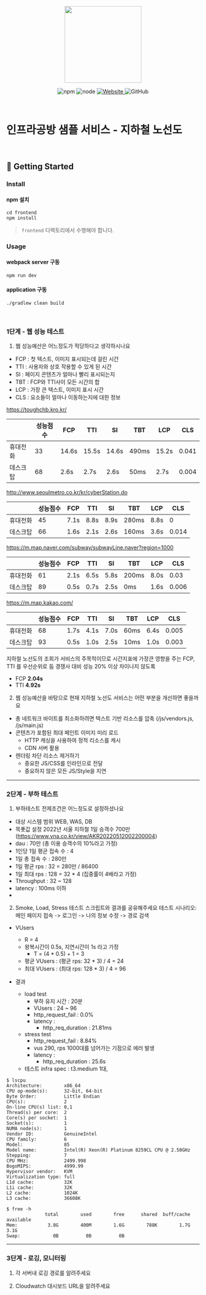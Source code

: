 <p align="center">
    <img width="200px;" src="https://raw.githubusercontent.com/woowacourse/atdd-subway-admin-frontend/master/images/main_logo.png"/>
</p>
<p align="center">
  <img alt="npm" src="https://img.shields.io/badge/npm-%3E%3D%205.5.0-blue">
  <img alt="node" src="https://img.shields.io/badge/node-%3E%3D%209.3.0-blue">
  <a href="https://edu.nextstep.camp/c/R89PYi5H" alt="nextstep atdd">
    <img alt="Website" src="https://img.shields.io/website?url=https%3A%2F%2Fedu.nextstep.camp%2Fc%2FR89PYi5H">
  </a>
  <img alt="GitHub" src="https://img.shields.io/github/license/next-step/atdd-subway-service">
</p>

<br>

# 인프라공방 샘플 서비스 - 지하철 노선도

<br>

## 🚀 Getting Started

### Install
#### npm 설치
```
cd frontend
npm install
```
> `frontend` 디렉토리에서 수행해야 합니다.

### Usage
#### webpack server 구동
```
npm run dev
```
#### application 구동
```
./gradlew clean build
```
<br>


### 1단계 - 웹 성능 테스트
1. 웹 성능예산은 어느정도가 적당하다고 생각하시나요

- FCP : 첫 텍스트, 이미지 표시되는데 걸린 시간
- TTI : 사용자와 상호 작용할 수 있게 된 시간
- SI : 페이지 콘텐츠가 얼마나 빨리 표시되는지
- TBT : FCP와 TTI사이 모든 시간의 합
- LCP : 가장 큰 텍스트, 이미지 표시 시간
- CLS : 요소들이 얼마나 이동하는지에 대한 정보

https://toughchb.kro.kr/

|         | 성능점수 | FCP   | TTI   | SI    | TBT   | LCP   | CLS   |
|---------|------|-------|-------|-------|-------|-------|-------|
| 휴대전화|  33  | 14.6s | 15.5s | 14.6s | 490ms | 15.2s | 0.041 |
| 데스크탑    |68|2.6s|2.7s|2.6s| 50ms  |2.7s|0.004|

http://www.seoulmetro.co.kr/kr/cyberStation.do

|      | 성능점수 | FCP      | TTI | SI   | TBT   | LCP  | CLS   |
|---|------|----------|---|------|-------|------|-------|
|휴대전화| 45   | 7.1s     |8.8s| 8.9s | 280ms | 8.8s | 0     |
|데스크탑| 66   | 1.6s |2.1s| 2.6s | 160ms |3.6s| 0.014 |


https://m.map.naver.com/subway/subwayLine.naver?region=1000

|      | 성능점수 | FCP  | TTI  | SI   | TBT   | LCP  | CLS   |
|---|------|------|------|------|-------|------|-------|
|휴대전화| 61   | 2.1s | 6.5s | 5.8s | 200ms | 8.0s | 0.03  |
|데스크탑| 89   | 0.5s | 0.7s | 2.5s | 0ms | 1.6s | 0.006 |

https://m.map.kakao.com/

|      | 성능점수 | FCP  | TTI  | SI   | TBT  | LCP  | CLS   |
|---|------|------|------|------|------|------|-------|
|휴대전화| 68   | 1.7s | 4.1s | 7.0s | 60ms | 6.4s | 0.005 |
|데스크탑| 93   | 0.5s | 1.0s | 2.5s | 10ms | 1.0s | 0.003 |


지하철 노선도의 조회가 서비스의 주목적이므로 시간지표에 가장큰 영향을 주는 FCP, TTI 를 우선순위로 둠
경쟁사 대비 성능 20% 이상 차이나지 않도록 
* FCP **2.04s** 
* TTI **4.92s** 

2. 웹 성능예산을 바탕으로 현재 지하철 노선도 서비스는 어떤 부분을 개선하면 좋을까요
- 총 네트워크 바이트를 최소화하려면 텍스트 기반 리소스를 압축 (/js/vendors.js, /js/main.js)
- 콘텐츠가 포함된 최대 페인트 이미지 미리 로드
  - HTTP 캐싱을 사용하여 정적 리소스를 캐시
  - CDN 서버 활용
- 렌더링 차단 리소스 제거하기
  - 중요한 JS/CSS를 인라인으로 전달
  - 중요하지 않은 모든 JS/Style을 지연
  
---

### 2단계 - 부하 테스트
1. 부하테스트 전제조건은 어느정도로 설정하셨나요
- 대상 시스템 범위
   WEB, WAS, DB
- 목푯값 설정
2022년 서울 지하철 1일 승객수 700만 (https://www.yna.co.kr/view/AKR20220512002200004)
- dau : 70만 (총 이용 승객수의 10%라고 가정)
- 1인당 1일 평균 접속 수 : 4
- 1일 총 접속 수 : 280만
- 1일 평균 rps : 32 = 280만 / 86400
- 1일 최대 rps : 128 = 32 * 4 (집중률이 4배라고 가정)
- Throughput : 32 ~ 128
- latency : 100ms 이하
- 
2. Smoke, Load, Stress 테스트 스크립트와 결과를 공유해주세요
   테스트 시나리오: 메인 페이지 접속 -> 로그인 -> 나의 정보 수정 -> 경로 검색
- VUsers
  - R = 4
  - 왕복시간이 0.5s, 지연시간이 1s 라고 가정 
    - T = (4 * 0.5) + 1 = 3
  - 평균 VUsers : (평균 rps: 32 * 3) / 4 = 24
  - 최대 VUsers : (최대 rps: 128 * 3) / 4 = 96
  
- 결과
  - load test
    - 부하 유지 시간 : 20분
    - VUsers : 24 ~ 96
    - http_request_fail : 0.0%
    - latency :
      - http_req_duration : 21.81ms
  - stress test
    - http_request_fail : 8.84%
    - vus 290, rps 1000대를 넘어가는 기점으로 에러 발생
    - latency :
      - http_req_duration : 25.6s
  - 테스트 infra spec : t3.medium 1대,
```
$ lscpu
Architecture:        x86_64
CPU op-mode(s):      32-bit, 64-bit
Byte Order:          Little Endian
CPU(s):              2
On-line CPU(s) list: 0,1
Thread(s) per core:  2
Core(s) per socket:  1
Socket(s):           1
NUMA node(s):        1
Vendor ID:           GenuineIntel
CPU family:          6
Model:               85
Model name:          Intel(R) Xeon(R) Platinum 8259CL CPU @ 2.50GHz
Stepping:            7
CPU MHz:             2499.998
BogoMIPS:            4999.99
Hypervisor vendor:   KVM
Virtualization type: full
L1d cache:           32K
L1i cache:           32K
L2 cache:            1024K
L3 cache:            36608K
```
```
$ free -h
              total        used        free      shared  buff/cache   available
Mem:           3.8G        400M        1.6G        788K        1.7G        3.1G
Swap:            0B          0B          0B
```
---

### 3단계 - 로깅, 모니터링
1. 각 서버내 로깅 경로를 알려주세요

2. Cloudwatch 대시보드 URL을 알려주세요

